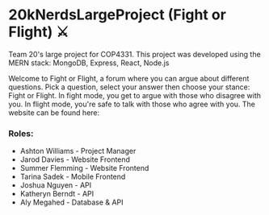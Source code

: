 # 20kNerdsLargeProject (Fight or Flight) ⚔️
Team 20's large project for COP4331. This project was developed using the MERN stack: MongoDB, Express, React, Node.js

Welcome to Fight or Flight, a forum where you can argue about different questions. Pick a question, select your answer then choose your stance: Fight or Flight. In fight mode, you get to argue with those who disagree with you. In flight mode, you're safe to talk with those who agree with you. The website can be found here: 



### Roles:
- Ashton Williams - Project Manager
- Jarod Davies - Website Frontend
- Summer Flemming - Website Frontend
- Tarina Sadek - Mobile Frontend
- Joshua Nguyen - API
- Katheryn Berndt - API 
- Aly Megahed - Database & API
